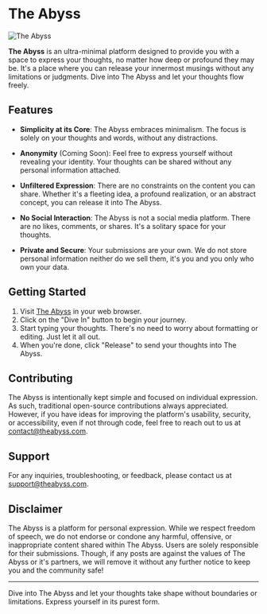 # The Abyss

![The Abyss](https://theabyss.ink)

**The Abyss** is an ultra-minimal platform designed to provide you with a space to express your thoughts, no matter how deep or profound they may be. It's a place where you can release your innermost musings without any limitations or judgments. Dive into The Abyss and let your thoughts flow freely.

## Features

- **Simplicity at its Core**: The Abyss embraces minimalism. The focus is solely on your thoughts and words, without any distractions.

- **Anonymity** (Coming Soon): Feel free to express yourself without revealing your identity. Your thoughts can be shared without any personal information attached.

- **Unfiltered Expression**: There are no constraints on the content you can share. Whether it's a fleeting idea, a profound realization, or an abstract concept, you can release it into The Abyss.

- **No Social Interaction**: The Abyss is not a social media platform. There are no likes, comments, or shares. It's a solitary space for your thoughts.

- **Private and Secure**: Your submissions are your own. We do not store personal information neither do we sell them, it's you and you only who own your data.

## Getting Started

1. Visit [The Abyss](https://theabyss.ink) in your web browser.
2. Click on the "Dive In" button to begin your journey.
3. Start typing your thoughts. There's no need to worry about formatting or editing. Just let it all out.
4. When you're done, click "Release" to send your thoughts into The Abyss.

## Contributing

The Abyss is intentionally kept simple and focused on individual expression. As such, traditional open-source contributions always appreciated. However, if you have ideas for improving the platform's usability, security, or accessibility, even if not through code, feel free to reach out to us at [contact@theabyss.com](mailto:contact@theabyss.com).

## Support

For any inquiries, troubleshooting, or feedback, please contact us at [support@theabyss.com](mailto:support@theabyss.com).

## Disclaimer

The Abyss is a platform for personal expression. While we respect freedom of speech, we do not endorse or condone any harmful, offensive, or inappropriate content shared within The Abyss. Users are solely responsible for their submissions. Though, if any posts are against the values of The Abyss or it's partners, we will remove it without any further notice to keep you and the community safe!

---

Dive into The Abyss and let your thoughts take shape without boundaries or limitations. Express yourself in its purest form.